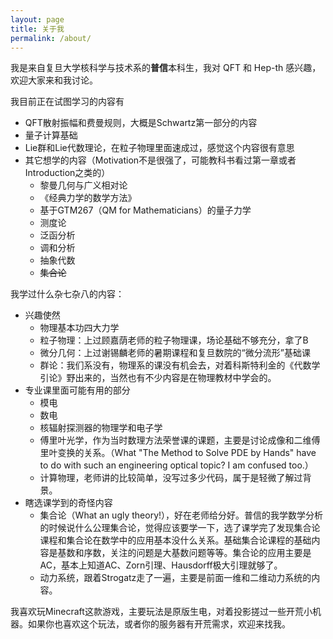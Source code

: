 ```yaml
---
layout: page
title: 关于我
permalink: /about/
---
```


<head>
    <script src="https://cdn.mathjax.org/mathjax/latest/MathJax.js?config=TeX-AMS-MML_HTMLorMML" type="text/javascript"></script>
    <script type="text/x-mathjax-config">
        MathJax.Hub.Config({
            tex2jax: {
            skipTags: ['script', 'noscript', 'style', 'textarea', 'pre'],
            inlineMath: [['$','$']]
            }
        });
    </script>
</head>

我是来自复旦大学核科学与技术系的**普信**本科生，我对 QFT 和 Hep-th 感兴趣，欢迎大家来和我讨论。

我目前正在试图学习的内容有
* QFT散射振幅和费曼规则，大概是Schwartz第一部分的内容
* 量子计算基础
* Lie群和Lie代数理论，在粒子物理里面速成过，感觉这个内容很有意思
* 其它想学的内容（Motivation不是很强了，可能教科书看过第一章或者Introduction之类的）
  * 黎曼几何与广义相对论
  * 《经典力学的数学方法》
  * 基于GTM267（QM for Mathematicians）的量子力学
  * 测度论
  * 泛函分析
  * 调和分析
  * 抽象代数
  * ~~集合论~~

我学过什么杂七杂八的内容：
* 兴趣使然
  * 物理基本功四大力学
  * 粒子物理：上过顾嘉荫老师的粒子物理课，场论基础不够充分，拿了B
  * 微分几何：上过谢锡麟老师的暑期课程和复旦数院的“微分流形”基础课
  * 群论：我们系没有，物理系的课没有机会去，对着科斯特利金的《代数学引论》野出来的，当然也有不少内容是在物理教材中学会的。
* 专业课里面可能有用的部分
  * 模电
  * 数电
  * 核辐射探测器的物理学和电子学
  * 傅里叶光学，作为当时数理方法荣誉课的课题，主要是讨论成像和二维傅里叶变换的关系。（What "The Method to Solve PDE by Hands" have to do with such an engineering optical topic? I am confused too.）
  * 计算物理，老师讲的比较简单，没写过多少代码，属于是轻微了解过背景。
* 瞎选课学到的奇怪内容
  * 集合论（What an ugly theory!），好在老师给分好。普信的我学数学分析的时候说什么公理集合论，觉得应该要学一下，选了课学完了发现集合论课程和集合论在数学中的应用基本没什么关系。基础集合论课程的基础内容是基数和序数，关注的问题是大基数问题等等。集合论的应用主要是AC，基本上知道AC、Zorn引理、Hausdorff极大引理就够了。
  * 动力系统，跟着Strogatz走了一遍，主要是前面一维和二维动力系统的内容。

我喜欢玩Minecraft这款游戏，主要玩法是原版生电，对着投影搓过一些开荒小机器。如果你也喜欢这个玩法，或者你的服务器有开荒需求，欢迎来找我。